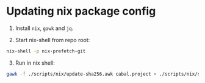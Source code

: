 # Updating nix package config

1. Install `nix`, `gawk` and `jq`.

2. Start nix-shell from repo root:

```sh
nix-shell -p nix-prefetch-git
```

3. Run in nix shell:

```sh
gawk -f ./scripts/nix/update-sha256.awk cabal.project > ./scripts/nix/sha256map.nix
```
